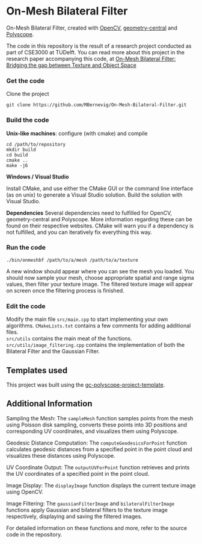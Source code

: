 # On-Mesh Bilateral Filter
On-Mesh Bilateral Filter, created with [OpenCV](https://opencv.org/), [geometry-central](http://geometry-central.net/) and [Polyscope](http://polyscope.run/).

The code in this repository is the result of a research project conducted as part of CSE3000 at TUDelft.
You can read more about this project in the research paper accompanying this code, at [On-Mesh Bilateral Filter: Bridging the gap between Texture and Object Space](google.com)


### Get the code
Clone the project 
```
git clone https://github.com/MBernevig/On-Mesh-Bilateral-Filter.git
```

### Build the code

**Unix-like machines**: configure (with cmake) and compile
```
cd /path/to/repository
mkdir build
cd build
cmake ..
make -j6
```

**Windows / Visual Studio**

Install CMake, and use either the CMake GUI or the command line interface (as on unix) to generate a Visual Studio solution.  Build the solution with Visual Studio.

**Dependencies**
Several dependencies need to fulfilled for OpenCV, geometry-central and Polyscope. More information regarding these can be found on their respective websites. 
CMake will warn you if a dependency is not fulfilled, and you can iteratively fix everything this way.

### Run the code
```
./bin/onmeshbf /path/to/a/mesh /path/to/a/texture
```

A new window should appear where you can see the mesh you loaded. 
You should now sample your mesh, choose appropriate spatial and range sigma values, then filter your texture image. 
The filtered texture image will appear on screen once the filtering process is finished.

### Edit the code

Modify the main file `src/main.cpp` to start implementing your own algorithms. `CMakeLists.txt` contains a few comments for adding additional files.  
`src/utils` contains the main meat of the functions. `src/utils/image_filtering.cpp` contains the implementation of both the Bilateral Filter and the Gaussian Filter.

## Templates used

This project was built using the [gc-polyscope-project-template](https://github.com/nmwsharp/gc-polyscope-project-template/tree/master).

## Additional Information

Sampling the Mesh: The `sampleMesh` function samples points from the mesh using Poisson disk sampling, converts these points into 3D positions and corresponding UV coordinates, and visualizes them using Polyscope.

Geodesic Distance Computation: The `computeGeodesicsForPoint` function calculates geodesic distances from a specified point in the point cloud and visualizes these distances using Polyscope.

UV Coordinate Output: The `outputUVForPoint` function retrieves and prints the UV coordinates of a specified point in the point cloud.

Image Display: The `displayImage` function displays the current texture image using OpenCV.

Image Filtering: The `gaussianFilterImage` and `bilateralFilterImage` functions apply Gaussian and bilateral filters to the texture image respectively, displaying and saving the filtered images.

For detailed information on these functions and more, refer to the source code in the repository.